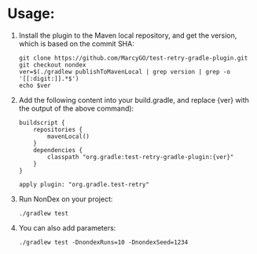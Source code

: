 Usage:
============

1. Install the plugin to the Maven local repository, and get the version, which is based on the commit SHA:
    ```
    git clone https://github.com/MarcyGO/test-retry-gradle-plugin.git
    git checkout nondex
    ver=$(./gradlew publishToMavenLocal | grep version | grep -o '[[:digit:]].*$')
    echo $ver
    ```
2. Add the following content into your build.gradle, and replace {ver} with the output of the above command):
    ```
    buildscript {
        repositories {
            mavenLocal()
        }
        dependencies {
            classpath "org.gradle:test-retry-gradle-plugin:{ver}"
        }
    }

    apply plugin: "org.gradle.test-retry"
    ```
3. Run NonDex on your project:
    ```
    ./gradlew test
4. You can also add parameters:
    ```
    ./gradlew test -DnondexRuns=10 -DnondexSeed=1234
